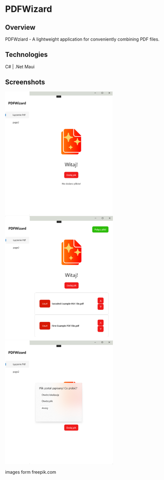 # PDFWizard

## Overview
PDFWziard - A lightweight application for conveniently combining PDF files.

## Technologies

C# | .Net Maui

## Screenshots

<img src="./pdfwizard_screen_1.png" Height="400" />
<img src="./pdfwizard_screen_2.png" Height="400" />
<img src="./pdfwizard_screen_3.png" Height="400" />

images form freepik.com
